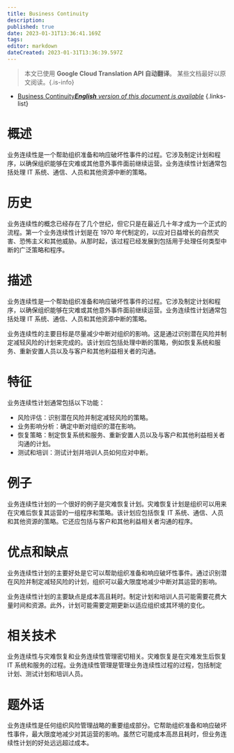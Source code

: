 ```yaml
---
title: Business Continuity
description: 
published: true
date: 2023-01-31T13:36:41.169Z
tags: 
editor: markdown
dateCreated: 2023-01-31T13:36:39.597Z
---
```


> 本文已使用 **Google Cloud Translation API 自动翻译**。
某些文档最好以原文阅读。{.is-info}

- [Business Continuity***English** version of this document is available*](/en/Knowledge-base/Dictionary/business-continuity)
{.links-list}


# 概述
业务连续性是一个帮助组织准备和响应破坏性事件的过程。它涉及制定计划和程序，以确保组织能够在灾难或其他意外事件面前继续运营。业务连续性计划通常包括处理 IT 系统、通信、人员和其他资源中断的策略。

# 历史
业务连续性的概念已经存在了几个世纪，但它只是在最近几十年才成为一个正式的流程。第一个业务连续性计划是在 1970 年代制定的，以应对日益增长的自然灾害、恐怖主义和其他威胁。从那时起，该过程已经发展到包括用于处理任何类型中断的广泛策略和程序。

# 描述
业务连续性是一个帮助组织准备和响应破坏性事件的过程。它涉及制定计划和程序，以确保组织能够在灾难或其他意外事件面前继续运营。业务连续性计划通常包括处理 IT 系统、通信、人员和其他资源中断的策略。

业务连续性的主要目标是尽量减少中断对组织的影响。这是通过识别潜在风险并制定减轻风险的计划来完成的。该计划应包括处理中断的策略，例如恢复系统和服务、重新安置人员以及与客户和其他利益相关者的沟通。

# 特征
业务连续性计划通常包括以下功能：

- 风险评估：识别潜在风险并制定减轻风险的策略。
- 业务影响分析：确定中断对组织的潜在影响。
- 恢复策略：制定恢复系统和服务、重新安置人员以及与客户和其他利益相关者沟通的计划。
- 测试和培训：测试计划并培训人员如何应对中断。

# 例子
业务连续性计划的一个很好的例子是灾难恢复计划。灾难恢复计划是组织可以用来在灾难后恢复其运营的一组程序和策略。该计划应包括恢复 IT 系统、通信、人员和其他资源的策略。它还应包括与客户和其他利益相关者沟通的程序。

# 优点和缺点
业务连续性计划的主要好处是它可以帮助组织准备和响应破坏性事件。通过识别潜在风险并制定减轻风险的计划，组织可以最大限度地减少中断对其运营的影响。

业务连续性计划的主要缺点是成本高且耗时。制定计划和培训人员可能需要花费大量时间和资源。此外，计划可能需要定期更新以适应组织或其环境的变化。

# 相关技术
业务连续性与灾难恢复和业务连续性管理密切相关。灾难恢复是在灾难发生后恢复 IT 系统和服务的过程。业务连续性管理是管理业务连续性过程的过程，包括制定计划、测试计划和培训人员。

# 题外话
业务连续性是任何组织风险管理战略的重要组成部分。它帮助组织准备和响应破坏性事件，最大限度地减少对其运营的影响。虽然它可能成本高昂且耗时，但业务连续性计划的好处远远超过成本。